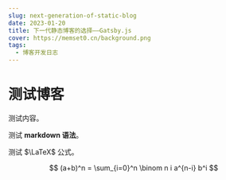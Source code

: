 ```yaml
---
slug: next-generation-of-static-blog
date: 2023-01-20
title: 下一代静态博客的选择——Gatsby.js
cover: https://memset0.cn/background.png
tags:
  - 博客开发日志
---
```


# 测试博客

测试内容。

测试 **markdown 语法**。

测试 $\LaTeX$ 公式。

$$
(a+b)^n = \sum_{i=0}^n \binom n i a^{n-i} b^i
$$